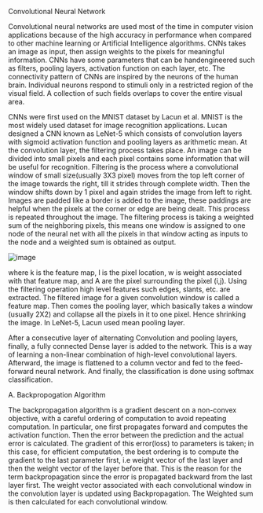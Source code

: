 Convolutional Neural Network

Convolutional neural networks are used most of the time
in computer vision applications because of the high accuracy
in performance when compared to other machine learning
or Artificial Intelligence algorithms. CNNs takes an image
as input, then assign weights to the pixels for meaningful
information. CNNs have some parameters that can be handengineered
such as filters, pooling layers, activation function
on each layer, etc.
The connectivity pattern of CNNs are inspired by the
neurons of the human brain. Individual neurons respond to
stimuli only in a restricted region of the visual field. A
collection of such fields overlaps to cover the entire visual
area. 

CNNs were first used on the MNIST dataset by Lacun et
al. MNIST is the most widely used dataset for image
recognition applications. Lucan designed a CNN known as
LeNet-5 which consists of convolution layers with sigmoid
activation function and pooling layers as arithmetic mean.
At the convolution layer, the filtering process takes place.
An image can be divided into small pixels and each pixel
contains some information that will be useful for recognition.
Filtering is the process where a convolutional window of small
size(usually 3X3 pixel) moves from the top left corner of the
image towards the right, till it strides through complete width.
Then the window shifts down by 1 pixel and again strides
the image from left to right. Images are padded like a border
is added to the image, these paddings are helpful when the
pixels at the corner or edge are being dealt. This process is
repeated throughout the image. The filtering process is taking
a weighted sum of the neighboring pixels, this means one
window is assigned to one node of the neural net with all
the pixels in that window acting as inputs to the node and a
weighted sum is obtained as output.

![image](https://user-images.githubusercontent.com/29623347/101104628-c745d900-3588-11eb-96a4-dda25dd09b55.png)

where k is the feature map, l is the pixel location, w is
weight associated with that feature map, and A are the pixel
surrounding the pixel (i,j).
Using the filtering operation high level features such edges,
slants, etc. are extracted. The filtered image for a given
convolution window is called a feature map.
Then comes the pooling layer, which basically takes a
window (usually 2X2) and collapse all the pixels in it to one
pixel. Hence shrinking the image. In LeNet-5, Lacun used
mean pooling layer.

After a consecutive layer of alternating Convolution and
pooling layers, finally, a fully connected Dense layer is added
to the network. This is a way of learning a non-linear combination
of high-level convolutional layers. Afterward, the image
is flattened to a column vector and fed to the feed-forward
neural network. And finally, the classification is done using
softmax classification.

A. Backpropogation Algorithm

The backpropagation algorithm is a gradient descent on a
non-convex objective, with a careful ordering of computation
to avoid repeating computation. In particular, one first propagates
forward and computes the activation function. Then the
error between the prediction and the actual error is calculated.
The gradient of this error(loss) to parameters is taken; in this
case, for efficient computation, the best ordering is to compute
the gradient to the last parameter first, i.e weight vector of the
last layer and then the weight vector of the layer before that.
This is the reason for the term backpropagation since the error
is propagated backward from the last layer first.
The weight vector associated with each convolutional window
in the convolution layer is updated using Backpropagation.
The Weighted sum is then calculated for each convolutional
window.
